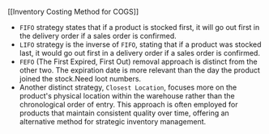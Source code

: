 [[Inventory Costing Method for COGS]]


- `FIFO` strategy states that if a product is stocked first, it will go out first in the delivery order if a sales order is confirmed.
- `LIFO` strategy is the inverse of `FIFO`, stating that if a product was stocked last, it would go out first in a delivery order if a sales order is confirmed.
- `FEFO`  (The First Expired, First Out) removal approach is distinct from the other two. The expiration date is more relevant than the day the product joined the stock.Need loot numbers.
- Another distinct strategy, `Closest Location`, focuses more on the product's physical location within the warehouse rather than the chronological order of entry. This approach is often employed for products that maintain consistent quality over time, offering an alternative method for strategic inventory management.

